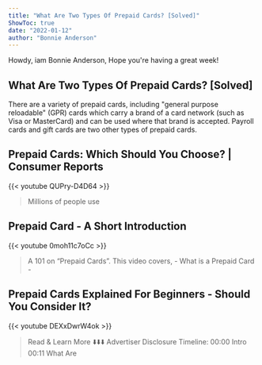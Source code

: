 ```yaml
---
title: "What Are Two Types Of Prepaid Cards? [Solved]"
ShowToc: true 
date: "2022-01-12"
author: "Bonnie Anderson" 
---
```


Howdy, iam Bonnie Anderson, Hope you're having a great week!
## What Are Two Types Of Prepaid Cards? [Solved]
There are a variety of prepaid cards, including "general purpose reloadable" (GPR) cards which carry a brand of a card network (such as Visa or MasterCard) and can be used where that brand is accepted. Payroll cards and gift cards are two other types of prepaid cards.

## Prepaid Cards: Which Should You Choose? | Consumer Reports
{{< youtube QUPry-D4D64 >}}
>Millions of people use 

## Prepaid Card  - A Short Introduction
{{< youtube 0moh11c7oCc >}}
>A 101 on “Prepaid Cards”. This video covers, - What is a Prepaid Card - 

## Prepaid Cards Explained For Beginners -  Should You Consider It?
{{< youtube DEXxDwrW4ok >}}
>Read & Learn More ⬇️⬇️⬇️ Advertiser Disclosure Timeline: 00:00 Intro 00:11 What Are 

